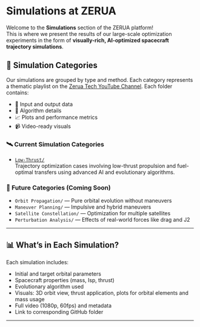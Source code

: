 # Simulations at ZERUA

Welcome to the **Simulations** section of the ZERUA platform!  
This is where we present the results of our large-scale optimization experiments in the form of **visually-rich, AI-optimized spacecraft trajectory simulations**.

## 📁 Simulation Categories

Our simulations are grouped by type and method. Each category represents a thematic playlist on the [Zerua Tech YouTube Channel](https://www.youtube.com/@zeruatech). Each folder contains:

- 🚀 Input and output data
- 🧠 Algorithm details
- 📈 Plots and performance metrics
- 📹 Video-ready visuals

### 🛰 Current Simulation Categories

- [`Low-Thrust/`](./Low-Thrust)  
   Trajectory optimization cases involving low-thrust propulsion and fuel-optimal transfers using advanced AI and evolutionary algorithms.

### 🔮 Future Categories (Coming Soon)

- `Orbit Propagation/` — Pure orbital evolution without maneuvers  
- `Maneuver Planning/` — Impulsive and hybrid maneuvers  
- `Satellite Constellation/` — Optimization for multiple satellites  
- `Perturbation Analysis/` — Effects of real-world forces like drag and J2

---

## 📊 What’s in Each Simulation?

Each simulation includes:
- Initial and target orbital parameters  
- Spacecraft properties (mass, Isp, thrust)  
- Evolutionary algorithm used  
- Visuals: 3D orbit view, thrust application, plots for orbital elements and mass usage  
- Full video (1080p, 60fps) and metadata  
- Link to corresponding GitHub folder

---
